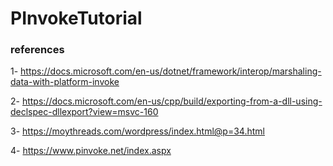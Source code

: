 # PInvokeTutorial


### references
1- https://docs.microsoft.com/en-us/dotnet/framework/interop/marshaling-data-with-platform-invoke

2- https://docs.microsoft.com/en-us/cpp/build/exporting-from-a-dll-using-declspec-dllexport?view=msvc-160

3- https://moythreads.com/wordpress/index.html@p=34.html

4- https://www.pinvoke.net/index.aspx

